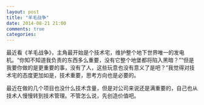 ```yaml
---
layout: post
title: "羊毛战争"
date: 2014-08-21 21:00
comments: true
categories: 
---
```

最近看《羊毛战争》，主角最开始是个技术宅，维护整个地下世界唯一的发电机。“你知不知道我负责的东西多么重要，没有它整个地堡都将陷入黑暗？”“但是我要你做的是更重要的事，没有了人，这些玩意也没有意义了是吧？”我觉得对技术宅的态度更加如是，技术重要，思考方向也是必要的。

<!--more-->

最近在做的几个项目也没什么技术含量，但是对公司来说还是满重要的，自己也从技术人慢慢转到技术管理。不管怎么说，先创造价值吧。